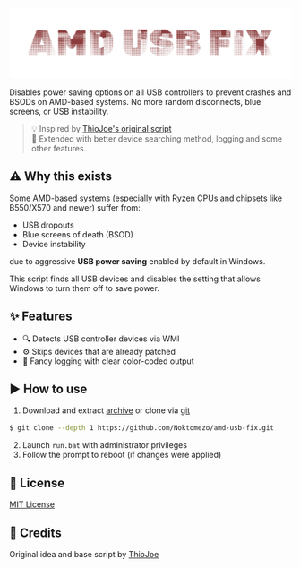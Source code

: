 <div align="center">
	<img src="assets/thumbnail.svg" alt="thumbnail"/>
</div>

Disables power saving options on all USB controllers to prevent crashes and BSODs on AMD-based systems.
No more random disconnects, blue screens, or USB instability.

> 💡 Inspired by [ThioJoe's original script](https://gist.github.com/ThioJoe/3ee8fb39eecd34495b228ac63bbac9e3#file-disableusbpowermanagement-ps1-L17) <br>
> 🧩 Extended with better device searching method, logging and some other features.

## ⚠️ Why this exists

Some AMD-based systems (especially with Ryzen CPUs and chipsets like B550/X570 and newer) suffer from:
- USB dropouts
- Blue screens of death (BSOD)
- Device instability

due to aggressive **USB power saving** enabled by default in Windows.

This script finds all USB devices and disables the setting that allows Windows to turn them off to save power.

## ✨ Features

- 🔍 Detects USB controller devices via WMI
- ⚙️ Skips devices that are already patched
- 🧠 Fancy logging with clear color-coded output

## ▶️ How to use

1. Download and extract [archive](https://github.com/Noktomezo/amd-usb-fix/archive/refs/heads/main.zip) or clone via [git](https://git-scm.com/downloads)
```bash
$ git clone --depth 1 https://github.com/Noktomezo/amd-usb-fix.git
```

2. Launch `run.bat` with administrator privileges
3. Follow the prompt to reboot (if changes were applied)

## 📄 License

[MIT License](LICENSE)

## 🙏 Credits

Original idea and base script by [ThioJoe](https://gist.github.com/ThioJoe/3ee8fb39eecd34495b228ac63bbac9e3)
